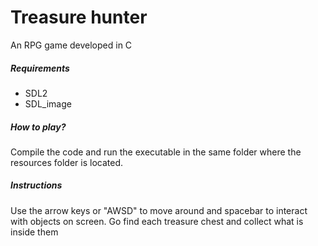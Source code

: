 # Treasure hunter
An RPG game developed in C

##### Requirements
 * SDL2
 * SDL_image
 
##### How to play?
Compile the code and run the executable in the same folder where the resources folder is located.

##### Instructions
Use the arrow keys or "AWSD" to move around and spacebar to interact with objects on screen. Go find each treasure chest and collect what is inside them
